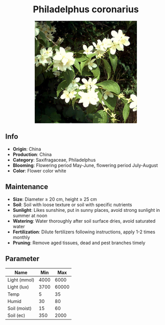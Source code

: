<h1 align='center'>Philadelphus coronarius</h1>
<p align="center">
    <img 
        align='center'
        width='320'
        src="../images/philadelphus coronarius.png" 
        alt='Philadelphus coronarius' />
</p>

## Info

 - **Origin**: China
 - **Production**: China
 - **Category**: Saxifragaceae, Philadelphus
 - **Blooming**: Flowering period May-June, flowering period July-August
 - **Color**: Flower color white

## Maintenance

 - **Size**: Diameter ≥ 20 cm, height ≥ 25 cm
 - **Soil**: Soil with loose texture or soil with specific nutrients
 - **Sunlight**: Likes sunshine, put in sunny places, avoid strong sunlight in summer at noon
 - **Watering**: Water thoroughly after soil surface dries, avoid saturated water
 - **Fertilization**: Dilute fertilizers following instructions, apply 1-2 times monthly
 - **Pruning**: Remove aged tissues, dead and pest branches timely

## Parameter

| Name         | Min  | Max   |
|--------------|------|-------|
| Light (mmol) | 4000 | 6000  |
| Light (lux)  | 3700 | 60000 |
| Temp         | 5    | 35    |
| Humid        | 30   | 80    |
| Soil (moist) | 15   | 60    |
| Soil (ec)    | 350  | 2000  |